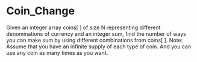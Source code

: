 # Coin_Change
Given an integer array coins[ ] of size N representing different denominations of currency and an integer sum, find the number of ways you can make sum by using different combinations from coins[ ].   Note: Assume that you have an infinite supply of each type of coin. And you can use any coin as many times as you want.
